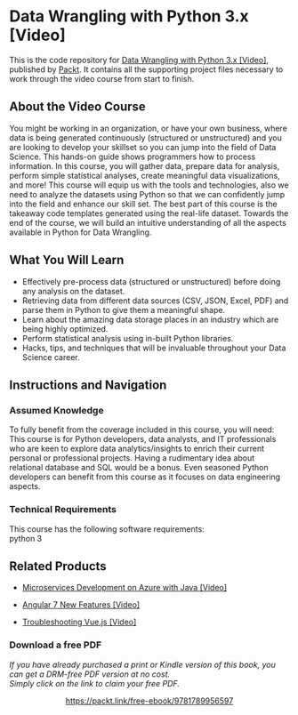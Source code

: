 # Data Wrangling with Python 3.x [Video]
This is the code repository for [Data Wrangling with Python 3.x [Video]](https://www.packtpub.com/application-development/data-wrangling-python-3x-video?utm_source=github&utm_medium=repository&utm_campaign=9781789956597), published by [Packt](https://www.packtpub.com/?utm_source=github). It contains all the supporting project files necessary to work through the video course from start to finish.
## About the Video Course
You might be working in an organization, or have your own business, where data is being generated continuously (structured or unstructured) and you are looking to develop your skillset so you can jump into the field of Data Science. This hands-on guide shows programmers how to process information.
In this course, you will gather data, prepare data for analysis, perform simple statistical analyses, create meaningful data visualizations, and more! This course will equip us with the tools and technologies, also we need to analyze the datasets using Python so that we can confidently jump into the field and enhance our skill set. The best part of this course is the takeaway code templates generated using the real-life dataset.
Towards the end of the course, we will build an intuitive understanding of all the aspects available in Python for Data Wrangling.  


<H2>What You Will Learn</H2>
<DIV class=book-info-will-learn-text>
<UL>
<LI>Effectively pre-process data (structured or unstructured) before doing any analysis on the dataset.&nbsp; 
<LI>Retrieving data from different data sources (CSV, JSON, Excel, PDF) and parse them in Python to give them a meaningful shape. 
<LI>Learn about the amazing data storage places in an industry which are being highly optimized. 
<LI>Perform statistical analysis using in-built Python libraries. 
<LI>Hacks, tips, and techniques that will be invaluable throughout your Data Science career. </LI></UL></DIV>

## Instructions and Navigation
### Assumed Knowledge
To fully benefit from the coverage included in this course, you will need:<br/>
This course is for Python developers, data analysts, and IT professionals who are keen to explore data analytics/insights to enrich their current personal or professional projects.
Having a rudimentary idea about relational database and SQL would be a bonus. Even seasoned Python developers can benefit from this course as it focuses on data engineering aspects.
### Technical Requirements
This course has the following software requirements:<br/>
python 3

## Related Products
* [Microservices Development on Azure with Java [Video]](https://www.packtpub.com/virtualization-and-cloud/microservices-development-azure-java-video?utm_source=github&utm_medium=repository&utm_campaign=9781789808858)

* [Angular 7 New Features [Video]](https://www.packtpub.com/web-development/angular-7-new-features-video?utm_source=github&utm_medium=repository&utm_campaign=9781789619683)

* [Troubleshooting Vue.js [Video]](https://www.packtpub.com/application-development/troubleshooting-vuejs-video?utm_source=github&utm_medium=repository&utm_campaign=9781788993531)

### Download a free PDF

 <i>If you have already purchased a print or Kindle version of this book, you can get a DRM-free PDF version at no cost.<br>Simply click on the link to claim your free PDF.</i>
<p align="center"> <a href="https://packt.link/free-ebook/9781789956597">https://packt.link/free-ebook/9781789956597 </a> </p>